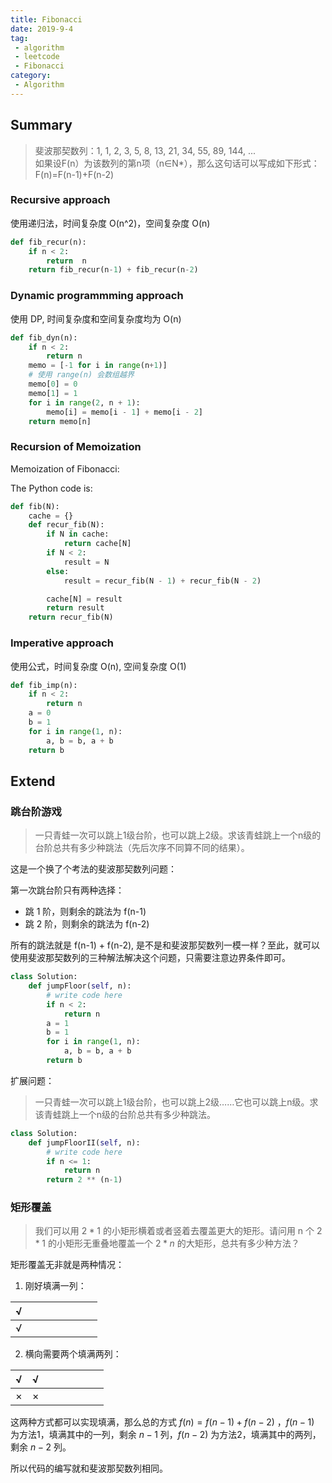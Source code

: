 ```yaml
---
title: Fibonacci
date: 2019-9-4
tag:
 - algorithm
 - leetcode
 - Fibonacci
category:
 - Algorithm
---
```

## Summary

> 斐波那契数列：1, 1, 2, 3, 5, 8, 13, 21, 34, 55, 89, 144, ...  
> 如果设F(n）为该数列的第n项（n∈N*），那么这句话可以写成如下形式：F(n)=F(n-1)+F(n-2)

### Recursive approach

使用递归法，时间复杂度 O(n^2)，空间复杂度 O(n)

```py
def fib_recur(n):
    if n < 2:
        return  n
    return fib_recur(n-1) + fib_recur(n-2)
```

### Dynamic programmming approach <Badge text="reco" type="tip"/>

使用 DP, 时间复杂度和空间复杂度均为 O(n)

```py
def fib_dyn(n):
    if n < 2:
        return n
    memo = [-1 for i in range(n+1)]
    # 使用 range(n) 会数组越界
    memo[0] = 0
    memo[1] = 1
    for i in range(2, n + 1):
        memo[i] = memo[i - 1] + memo[i - 2]
    return memo[n]
```

### Recursion of Memoization

Memoization of Fibonacci:

The Python code is:

```py
def fib(N):
    cache = {}
    def recur_fib(N):
        if N in cache:
            return cache[N]
        if N < 2:
            result = N
        else:
            result = recur_fib(N - 1) + recur_fib(N - 2)

        cache[N] = result
        return result
    return recur_fib(N)
```

### Imperative approach

使用公式，时间复杂度 O(n), 空间复杂度 O(1)

```py
def fib_imp(n):
    if n < 2:
        return n
    a = 0
    b = 1
    for i in range(1, n):
        a, b = b, a + b
    return b
```

## Extend

### 跳台阶游戏

> 一只青蛙一次可以跳上1级台阶，也可以跳上2级。求该青蛙跳上一个n级的台阶总共有多少种跳法（先后次序不同算不同的结果）。

这是一个换了个考法的斐波那契数列问题：

第一次跳台阶只有两种选择：

- 跳 1 阶，则剩余的跳法为 f(n-1)
- 跳 2 阶，则剩余的跳法为 f(n-2)

所有的跳法就是 f(n-1) + f(n-2), 是不是和斐波那契数列一模一样？至此，就可以使用斐波那契数列的三种解法解决这个问题，只需要注意边界条件即可。

```py
class Solution:
    def jumpFloor(self, n):
        # write code here
        if n < 2:
            return n
        a = 1
        b = 1
        for i in range(1, n):
            a, b = b, a + b
        return b
```

扩展问题：
> 一只青蛙一次可以跳上1级台阶，也可以跳上2级……它也可以跳上n级。求该青蛙跳上一个n级的台阶总共有多少种跳法。

```py
class Solution:
    def jumpFloorII(self, n):
        # write code here
        if n <= 1:
            return n
        return 2 ** (n-1)
```

### 矩形覆盖

> 我们可以用 $2*1$ 的小矩形横着或者竖着去覆盖更大的矩形。请问用 n 个 $2*1$ 的小矩形无重叠地覆盖一个 $2*n$ 的大矩形，总共有多少种方法？

矩形覆盖无非就是两种情况：

1. 刚好填满一列：

|  √   |      |      |      |      |      |      |      |
| :--: | ---- | ---- | ---- | ---- | ---- | ---- | ---- |
|  √   |      |      |      |      |      |      |      |

2. 横向需要两个填满两列：

|  √   |  √   |      |      |      |      |      |      |
| :--: | :--: | ---- | ---- | ---- | ---- | ---- | ---- |
|  ×   |  ×   |      |      |      |      |      |      |

这两种方式都可以实现填满，那么总的方式 $f(n) = f(n-1) + f(n-2)$ ，$f(n-1)$  为方法1，填满其中的一列，剩余 $n-1$ 列，$f(n-2)$ 为方法2，填满其中的两列，剩余 $n-2$ 列。

所以代码的编写就和斐波那契数列相同。